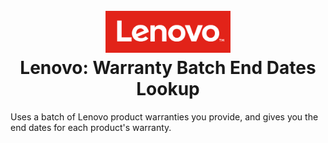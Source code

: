 <h1 align="center">
  <br>
  <img src="https://raw.githubusercontent.com/tinyqubit/Lenovo_BatchWarranty_EndDates/master/Images/lenovo_logo.png" alt="Reddit" width="200">
  </br>
  Lenovo: Warranty Batch End Dates Lookup
  <br>
</h1>
Uses a batch of Lenovo product warranties you provide, and gives you the end dates for each product's warranty.
